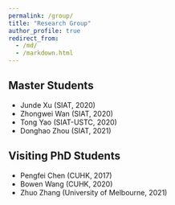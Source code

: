 ```yaml
---
permalink: /group/
title: "Research Group"
author_profile: true
redirect_from: 
  - /md/
  - /markdown.html
---
```


## Master Students
* Junde Xu (SIAT, 2020)
* Zhongwei Wan (SIAT, 2020)
* Tong Yao (SIAT-USTC, 2020)
* Donghao Zhou (SIAT, 2021)

## Visiting PhD Students
* Pengfei Chen (CUHK, 2017)
* Bowen Wang (CUHK, 2020)
* Zhuo Zhang (University of Melbourne, 2021)
